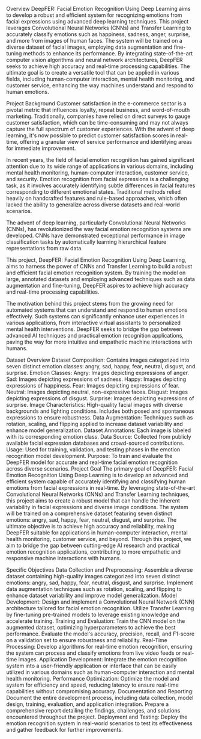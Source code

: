 Overview
DeepFER: Facial Emotion Recognition Using Deep Learning aims to develop a robust and efficient system for recognizing emotions from facial expressions using advanced deep learning techniques. This project leverages Convolutional Neural Networks (CNNs) and Transfer Learning to accurately classify emotions such as happiness, sadness, anger, surprise, and more from images of human faces. The system will be trained on a diverse dataset of facial images, employing data augmentation and fine-tuning methods to enhance its performance. By integrating state-of-the-art computer vision algorithms and neural network architectures, DeepFER seeks to achieve high accuracy and real-time processing capabilities. The ultimate goal is to create a versatile tool that can be applied in various fields, including human-computer interaction, mental health monitoring, and customer service, enhancing the way machines understand and respond to human emotions.

Project Background
Customer satisfaction in the e-commerce sector is a pivotal metric that influences loyalty, repeat business, and word-of-mouth marketing. Traditionally, companies have relied on direct surveys to gauge customer satisfaction, which can be time-consuming and may not always capture the full spectrum of customer experiences. With the advent of deep learning, it's now possible to predict customer satisfaction scores in real-time, offering a granular view of service performance and identifying areas for immediate improvement.

In recent years, the field of facial emotion recognition has gained significant attention due to its wide range of applications in various domains, including mental health monitoring, human-computer interaction, customer service, and security. Emotion recognition from facial expressions is a challenging task, as it involves accurately identifying subtle differences in facial features corresponding to different emotional states. Traditional methods relied heavily on handcrafted features and rule-based approaches, which often lacked the ability to generalize across diverse datasets and real-world scenarios.

The advent of deep learning, particularly Convolutional Neural Networks (CNNs), has revolutionized the way facial emotion recognition systems are developed. CNNs have demonstrated exceptional performance in image classification tasks by automatically learning hierarchical feature representations from raw data.

This project, DeepFER: Facial Emotion Recognition Using Deep Learning, aims to harness the power of CNNs and Transfer Learning to build a robust and efficient facial emotion recognition system. By training the model on large, annotated datasets and employing advanced techniques such as data augmentation and fine-tuning, DeepFER aspires to achieve high accuracy and real-time processing capabilities.

The motivation behind this project stems from the growing need for automated systems that can understand and respond to human emotions effectively. Such systems can significantly enhance user experiences in various applications, from interactive virtual assistants to personalized mental health interventions. DeepFER seeks to bridge the gap between advanced AI techniques and practical emotion recognition applications, paving the way for more intuitive and empathetic machine interactions with humans.

Dataset Overview
Dataset Composition:
Contains images categorized into seven distinct emotion classes: angry, sad, happy, fear, neutral, disgust, and surprise.
Emotion Classes:
Angry: Images depicting expressions of anger.
Sad: Images depicting expressions of sadness.
Happy: Images depicting expressions of happiness.
Fear: Images depicting expressions of fear.
Neutral: Images depicting neutral, non-expressive faces.
Disgust: Images depicting expressions of disgust.
Surprise: Images depicting expressions of surprise.
Image Characteristics:
High-quality facial images with diverse backgrounds and lighting conditions.
Includes both posed and spontaneous expressions to ensure robustness.
Data Augmentation:
Techniques such as rotation, scaling, and flipping applied to increase dataset variability and enhance model generalization.
Dataset Annotations:
Each image is labeled with its corresponding emotion class.
Data Source:
Collected from publicly available facial expression databases and crowd-sourced contributions.
Usage:
Used for training, validation, and testing phases in the emotion recognition model development.
Purpose:
To train and evaluate the DeepFER model for accurate and real-time facial emotion recognition across diverse scenarios.
Project Goal
The primary goal of DeepFER: Facial Emotion Recognition Using Deep Learning is to develop an advanced and efficient system capable of accurately identifying and classifying human emotions from facial expressions in real-time. By leveraging state-of-the-art Convolutional Neural Networks (CNNs) and Transfer Learning techniques, this project aims to create a robust model that can handle the inherent variability in facial expressions and diverse image conditions. The system will be trained on a comprehensive dataset featuring seven distinct emotions: angry, sad, happy, fear, neutral, disgust, and surprise. The ultimate objective is to achieve high accuracy and reliability, making DeepFER suitable for applications in human-computer interaction, mental health monitoring, customer service, and beyond. Through this project, we aim to bridge the gap between cutting-edge AI research and practical emotion recognition applications, contributing to more empathetic and responsive machine interactions with humans.

Specific Objectives
Data Collection and Preprocessing:
Assemble a diverse dataset containing high-quality images categorized into seven distinct emotions: angry, sad, happy, fear, neutral, disgust, and surprise.
Implement data augmentation techniques such as rotation, scaling, and flipping to enhance dataset variability and improve model generalization.
Model Development:
Design and implement a Convolutional Neural Network (CNN) architecture tailored for facial emotion recognition.
Utilize Transfer Learning by fine-tuning pre-trained models to leverage existing knowledge and accelerate training.
Training and Evaluation:
Train the CNN model on the augmented dataset, optimizing hyperparameters to achieve the best performance.
Evaluate the model's accuracy, precision, recall, and F1-score on a validation set to ensure robustness and reliability.
Real-Time Processing:
Develop algorithms for real-time emotion recognition, ensuring the system can process and classify emotions from live video feeds or real-time images.
Application Development:
Integrate the emotion recognition system into a user-friendly application or interface that can be easily utilized in various domains such as human-computer interaction and mental health monitoring.
Performance Optimization:
Optimize the model and system for efficiency and speed, reducing latency to ensure real-time capabilities without compromising accuracy.
Documentation and Reporting:
Document the entire development process, including data collection, model design, training, evaluation, and application integration.
Prepare a comprehensive report detailing the findings, challenges, and solutions encountered throughout the project.
Deployment and Testing:
Deploy the emotion recognition system in real-world scenarios to test its effectiveness and gather feedback for further improvements.
